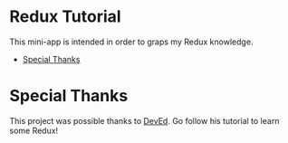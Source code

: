 # Redux Tutorial

This mini-app is intended in order to graps my Redux knowledge.

- [Special Thanks](#special-thanks)

# Special Thanks

This project was possible thanks to [DevEd](https://www.youtube.com/watch?v=CVpUuw9XSjY). Go follow his tutorial to learn some Redux!
